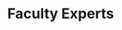 ---
client: Boston University
title: Faculty Experts
category: work
type: web

work_images:
-
  - size: 1280
    url: /assets/writing/placeholders/placeholder-1280x720.png
  - size: 960
    url: /assets/writing/placeholders/placeholder-960x540.png
  - size: 640
    url: /assets/writing/placeholders/placeholder-640x360.png
  - size: 320
    url: /assets/writing/placeholders/placeholder-320x180.png
-
  - size: 1280
    url: /assets/writing/placeholders/placeholder-inverted-1280x720.png
  - size: 960
    url: /assets/writing/placeholders/placeholder-inverted-960x540.png
  - size: 640
    url: /assets/writing/placeholders/placeholder-inverted-640x360.png
  - size: 320
    url: /assets/writing/placeholders/placeholder-inverted-320x180.png
---